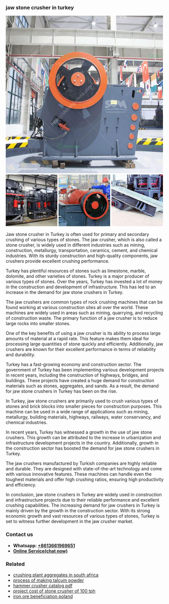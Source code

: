 <h3>jaw stone crusher in turkey</h3><img src='1704856699.jpg' alt=''><p>Jaw stone crusher in Turkey is often used for primary and secondary crushing of various types of stones. The jaw crusher, which is also called a stone crusher, is widely used in different industries such as mining, construction, metallurgy, transportation, ceramics, cement, and chemical industries. With its sturdy construction and high-quality components, jaw crushers provide excellent crushing performance.</p><p>Turkey has plentiful resources of stones such as limestone, marble, dolomite, and other varieties of stones. Turkey is a major producer of various types of stones. Over the years, Turkey has invested a lot of money in the construction and development of infrastructure. This has led to an increase in the demand for jaw stone crushers in Turkey.</p><p>The jaw crushers are common types of rock crushing machines that can be found working at various construction sites all over the world. These machines are widely used in areas such as mining, quarrying, and recycling of construction waste. The primary function of a jaw crusher is to reduce large rocks into smaller stones.</p><p>One of the key benefits of using a jaw crusher is its ability to process large amounts of material at a rapid rate. This feature makes them ideal for processing large quantities of stone quickly and efficiently. Additionally, jaw crushers are known for their excellent performance in terms of reliability and durability.</p><p>Turkey has a fast-growing economy and construction sector. The government of Turkey has been implementing various development projects in recent years, including the construction of highways, bridges, and buildings. These projects have created a huge demand for construction materials such as stones, aggregates, and sands. As a result, the demand for jaw stone crushers in Turkey has been on the rise.</p><p>In Turkey, jaw stone crushers are primarily used to crush various types of stones and brick blocks into smaller pieces for construction purposes. This machine can be used in a wide range of applications such as mining, metallurgy, building materials, highways, railways, water conservancy, and chemical industries.</p><p>In recent years, Turkey has witnessed a growth in the use of jaw stone crushers. This growth can be attributed to the increase in urbanization and infrastructure development projects in the country. Additionally, growth in the construction sector has boosted the demand for jaw stone crushers in Turkey.</p><p>The jaw crushers manufactured by Turkish companies are highly reliable and durable. They are designed with state-of-the-art technology and come with various innovative features. These machines can handle even the toughest materials and offer high crushing ratios, ensuring high productivity and efficiency.</p><p>In conclusion, jaw stone crushers in Turkey are widely used in construction and infrastructure projects due to their reliable performance and excellent crushing capabilities. The increasing demand for jaw crushers in Turkey is mainly driven by the growth in the construction sector. With its strong economic growth and vast resources of various types of stones, Turkey is set to witness further development in the jaw crusher market.</p><h3>Contact us</h3><ul><li><strong>Whatsapp:&nbsp;<a href="https://wa.me/8613661969651">+8613661969651</a></strong></li><li><a href="https://swt.shibang-china.com/?git&amp;zhl&amp;jaw stone crusher in turkey"><strong>Online Service(chat now)</strong></a></li></ul><h3>Related</h3><ul><li><a href='crushing plant aggregates in south africa.md'>crushing plant aggregates in south africa</a></li><li><a href='process of making talcum powder.md'>process of making talcum powder</a></li><li><a href='hammer crusher catalog pdf.md'>hammer crusher catalog pdf</a></li><li><a href='project cost of stone crusher of 100 tph.md'>project cost of stone crusher of 100 tph</a></li><li><a href='iron ore beneficiation poland.md'>iron ore beneficiation poland</a></li></ul>